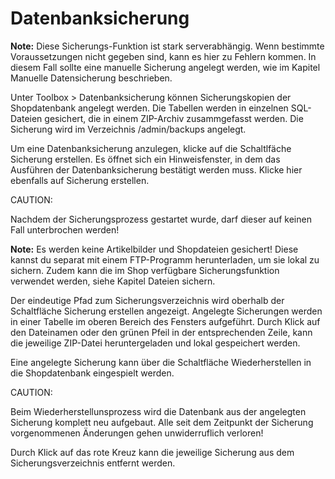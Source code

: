 # Datenbanksicherung 

**Note:** Diese Sicherungs-Funktion ist stark serverabhängig. Wenn bestimmte Voraussetzungen nicht gegeben sind, kann es hier zu Fehlern kommen. In diesem Fall sollte eine manuelle Sicherung angelegt werden, wie im Kapitel Manuelle Datensicherung beschrieben.

Unter Toolbox \> Datenbanksicherung können Sicherungskopien der Shopdatenbank angelegt werden. Die Tabellen werden in einzelnen SQL-Dateien gesichert, die in einem ZIP-Archiv zusammgefasst werden. Die Sicherung wird im Verzeichnis /admin/backups angelegt.

Um eine Datenbanksicherung anzulegen, klicke auf die Schaltlfäche Sicherung erstellen. Es öffnet sich ein Hinweisfenster, in dem das Ausführen der Datenbanksicherung bestätigt werden muss. Klicke hier ebenfalls auf Sicherung erstellen.

CAUTION:

Nachdem der Sicherungsprozess gestartet wurde, darf dieser auf keinen Fall unterbrochen werden!

**Note:** Es werden keine Artikelbilder und Shopdateien gesichert! Diese kannst du separat mit einem FTP-Programm herunterladen, um sie lokal zu sichern. Zudem kann die im Shop verfügbare Sicherungsfunktion verwendet werden, siehe Kapitel Dateien sichern.

Der eindeutige Pfad zum Sicherungsverzeichnis wird oberhalb der Schaltfläche Sicherung erstellen angezeigt. Angelegte Sicherungen werden in einer Tabelle im oberen Bereich des Fensters aufgeführt. Durch Klick auf den Dateinamen oder den grünen Pfeil in der entsprechenden Zeile, kann die jeweilige ZIP-Datei heruntergeladen und lokal gespeichert werden.

Eine angelegte Sicherung kann über die Schaltfläche Wiederherstellen in die Shopdatenbank eingespielt werden.

CAUTION:

Beim Wiederherstellunsprozess wird die Datenbank aus der angelegten Sicherung komplett neu aufgebaut. Alle seit dem Zeitpunkt der Sicherung vorgenommenen Änderungen gehen unwiderruflich verloren!

Durch Klick auf das rote Kreuz kann die jeweilige Sicherung aus dem Sicherungsverzeichnis entfernt werden.



